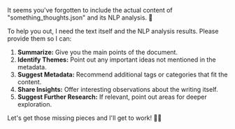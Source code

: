 
It seems you've forgotten to include the actual content of "something_thoughts.json" and its NLP analysis. 🙈 

To help you out, I need the text itself and the NLP analysis results. Please provide them so I can:

1. **Summarize:**  Give you the main points of the document.
2. **Identify Themes:**  Point out any important ideas not mentioned in the metadata. 
3. **Suggest Metadata:** Recommend additional tags or categories that fit the content.
4. **Share Insights:**  Offer interesting observations about the writing itself.
5. **Suggest Further Research:**  If relevant, point out areas for deeper exploration. 

Let's get those missing pieces and I'll get to work! 🕵️‍♀️ 

